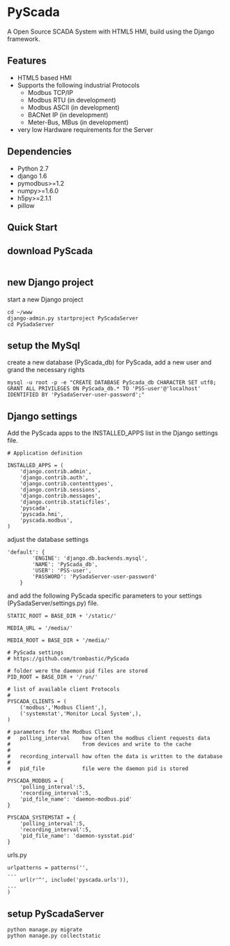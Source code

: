 PyScada
=======

A Open Source SCADA System with HTML5 HMI, build using the Django framework.


Features
--------

* HTML5 based HMI
* Supports the following industrial Protocols
	- Modbus TCP/IP
	- Modbus RTU (in development)
	- Modbus ASCII (in development)
	- BACNet IP (in development)
	- Meter-Bus, MBus (in development)
* very low Hardware requirements for the Server


Dependencies
------------

* Python 2.7
* django 1.6
* pymodbus>=1.2
* numpy>=1.6.0
* h5py>=2.1.1
* pillow

Quick Start
-----------

## download PyScada ##

```

```


## new Django project ##

start a new Django project

```
cd ~/www
django-admin.py startproject PyScadaServer
cd PySadaServer
```

## setup the MySql ##

create a new database (PyScada_db) for PyScada, add a new user and grand the necessary rights

```
mysql -u root -p -e "CREATE DATABASE PyScada_db CHARACTER SET utf8; GRANT ALL PRIVILEGES ON PyScada_db.* TO 'PSS-user'@'localhost' IDENTIFIED BY 'PySadaServer-user-password';"
``` 

## Django settings ##


Add the PyScada apps to the INSTALLED_APPS list in the Django settings file.

```
# Application definition

INSTALLED_APPS = (
    'django.contrib.admin',
    'django.contrib.auth',
    'django.contrib.contenttypes',
    'django.contrib.sessions',
    'django.contrib.messages',
    'django.contrib.staticfiles',
    'pyscada',
    'pyscada.hmi',
    'pyscada.modbus',
)
```

adjust the database settings

```
'default': {
        'ENGINE': 'django.db.backends.mysql',   
        'NAME': 'PyScada_db',                      
        'USER': 'PSS-user',                
        'PASSWORD': 'PySadaServer-user-password'        
    }
```

and add the following PyScada specific parameters to your settings (PySadaServer/settings.py) file.


```
STATIC_ROOT = BASE_DIR + '/static/'

MEDIA_URL = '/media/'

MEDIA_ROOT = BASE_DIR + '/media/'

# PyScada settings
# https://github.com/trombastic/PyScada

# folder were the daemon pid files are stored
PID_ROOT = BASE_DIR + '/run/'

# list of available client Protocols
# 
PYSCADA_CLIENTS = (
	('modbus','Modbus Client',),
	('systemstat','Monitor Local System',),
)

# parameters for the Modbus Client
# 	polling_interval 	how often the modbus client requests data
#						from devices and write to the cache
#
#	recording_intervall how often the data is written to the database
#
# 	pid_file			file were the daemon pid is stored

PYSCADA_MODBUS = {
    'polling_interval':5,
    'recording_interval':5,
    'pid_file_name': 'daemon-modbus.pid'
}

PYSCADA_SYSTEMSTAT = {
    'polling_interval':5,
    'recording_interval':5,
    'pid_file_name': 'daemon-sysstat.pid'
}
```

urls.py

```
urlpatterns = patterns('',
...
    url(r'^', include('pyscada.urls')),
...
)
```


## setup PyScadaServer ##

```
python manage.py migrate
python manage.py collectstatic
```

